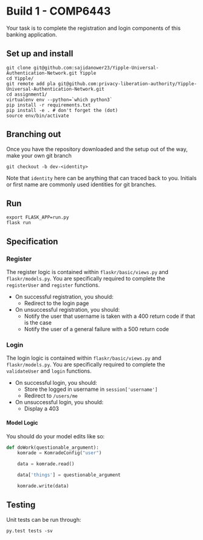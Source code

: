# Build 1 - COMP6443

Your task is to complete the registration and login components of this banking application.

## Set up and install

```console
git clone git@github.com:sajidanower23/Yipple-Universal-Authentication-Network.git Yipple
cd Yipple/
git remote add pla git@github.com:privacy-liberation-authority/Yipple-Universal-Authentication-Network.git
cd assignment1/
virtualenv env --python=`which python3`
pip install -r requirements.txt
pip install -e . # don't forget the (dot)
source env/bin/activate
```

## Branching out

Once you have the repository downloaded and the setup out of the way,
make your own git branch

```console
git checkout -b dev-<identity>
```

Note that `identity` here can be anything that can traced back to you.
Initials or first name are commonly used identities for git branches.

## Run

```console
export FLASK_APP=run.py
flask run
```

## Specification

### Register

The register logic is contained within `flaskr/basic/views.py` and `flaskr/models.py`. You are specifically required to complete the `registerUser` and `register` functions. 

- On successful registration, you should:
    - Redirect to the login page
- On unsuccessful registration, you should:
    - Notify the user that username is taken with a 400 return code if that is the case
    - Notify the user of a general failure with a 500 return code

### Login

The login logic is contained within `flaskr/basic/views.py` and `flaskr/models.py`. You are specifically required to complete the `validateUser` and `login` functions. 

- On successful login, you should:
    - Store the logged in username in `session['username']`
    - Redirect to `/users/me`
- On unsuccessful login, you should:
    - Display a 403

#### Model Logic

You should do your model edits like so:

```python
def doWork(questionable_argument):
    komrade = KomradeConfig("user")

    data = komrade.read()

    data['things'] = questionable_argument

    komrade.write(data)
```

## Testing

Unit tests can be run through:

```shell
py.test tests -sv
```
